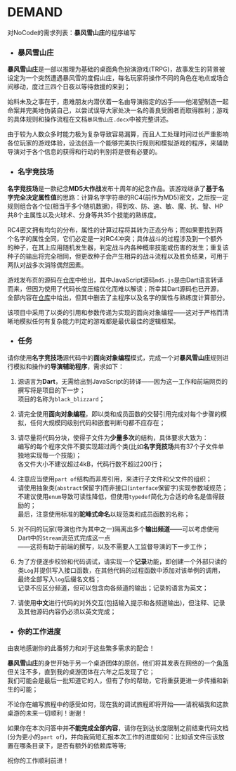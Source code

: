 <!-- DOCTYPE Markdown -->

# DEMAND

对NoCode的需求列表：**暴风雪山庄**的程序编写

<!-- 暴风雪山庄计划 part 1 -->

- ### 暴风雪山庄

**暴风雪山庄**是一部以推理为基础的桌面角色扮演游戏(TRPG)，故事发生的背景被设定为一个突然遭遇暴风雪的度假山庄，每名玩家将操作不同的角色在地点或场合间移动，度过三四个日夜以等待救援的来到；

始料未及之事在于，患难朋友内潜伏着一名由导演指定的凶手——他渴望制造一起命案并完美地伪装自己，以尝试误导大家处决一名的善良受困者而取得胜利；游戏的具体规则和操作流程在文档`暴风雪山庄.docx`中被完整讲述。

由于较为人数众多时能力极为复杂导致容易漏算，而且人工处理时间过长严重影响各位玩家的游戏体验，设法创造一个能够完美执行规则和模拟游戏的程序，来辅助导演对于各个信息的获得和行动的判别将是很有必要的。

- ### 名字竞技场

**名字竞技场**是一款纪念**MD5大作战**发布十周年的纪念作品。该游戏继承了**基于名字完全决定属性值**的思路：计算名字字符串的RC4(前作为MD5)密文，之后按一定规则组合各个位(相当于多个随机数据)，得到攻、防、速、敏、魔、抗、智、HP共8个主属性以及火球术、分身等共35个技能的熟练度。

RC4密文拥有均匀的分布，属性的计算过程将其转为正态分布；而如果要找到两个名字的属性全同，它们必定是一对RC4冲突；具体战斗的过程涉及到一个额外的种子，在其上应用随机发生器，判定战斗内各种概率技能或伤害的发生；重复该种子的输出将完全相同，但更改种子会产生相异的战斗流程以及胜负结果，可用于两队对战多次消除偶然因素。

游戏发布页的源码在[仓库](https://github.com/namerena/namerena.github.io)中给出，其中JavaScript源码`md5.js`是由Dart语言转译而来，但因为使用了代码长度压缩优化而难以解读；所幸其Dart源码也已开源，全部内容在[仓库](https://github.com/namerena/src)中给出，但其中删去了主程序以及名字的属性与熟练度计算部分。

该项目中采用了以类的引用和参数传递为实现的面向对象编程——这对于严格而清晰地模拟任何有复杂能力判定的游戏都是最优最佳的逻辑框架。

- ### 任务

请你使用**名字竞技场**源代码中的**面向对象编程**模式，完成一个对**暴风雪山庄**规则进行模拟和操作的**导演辅助程序**，需求如下：

1. 源语言为**Dart**，无需给出到JavaScript的转译——因为这一工作和前端网页的撰写将是项目的下一步；  
项目的名称为`black_blizzard`；

2. 请完全使用**面向对象编程**，即以类和成员函数的交替引用完成对每个步骤的模拟，任何大规模同级别代码和嵌套判断句都不应存在；

3. 请尽量将代码分块，使得子文件为**少量多次**的结构，具体要求大致为：  
编写的每个程序文件不要实现超过两个类(比如**名字竞技场**共有37个子文件单独地实现每一个技能)；  
各文件大小不建议超过4kB，代码行数不超过200行；

4. 注意应当使用`part of`结构而非库引用，来进行子文件和父文件的组织；  
请使用抽象类(`abstract`保留字)而非接口(`interface`保留字)实现参数域规范；  
不建议使用`enum`导致可读性降低，但使用`typedef`简化为合适的命名是值得鼓励的；  
最后，注意使用标准的**驼峰式命名**以规范类和成员函数的名称；

5. 对不同的玩家(导演也作为其中之一)隔离出多个**输出频道**——可以考虑使用Dart中的`Stream`流范式完成这一点  
——这将有助于前端的撰写，以及不需要人工监督导演的下一步工作；

6. 为了方便逐步校验和代码调试，请实现一个**记录**功能，即创建一个外部只读的类`Log`并提供写入接口函数，在其他代码的过程函数中添加对该单例的调用，最终全部写入`log`后缀名文档；  
记录不应区分频道，但可以包含向各频道的输出；记录的语言为英文；

7. 请使用**中文**进行代码的对外交互(包括输入提示和各频道输出)，但注释、记录及其他源码内容仍必须以英文完成；

- ### 你的工作进度

由衷地感谢你的此番努力和对于这些繁多需求的配合！

**暴风雪山庄**的身世开始于另一个桌游团体的原创，他们将其发表在网络的一个[角落](https://zhuanlan.zhihu.com/p/25701506)但关注不多，直到我的桌游团体在六年之后发现了它；  
我们可能会是最后一批知道它的人，但有了你的帮助，它将重获更进一步传播和新生的可能；

不论你在编写旅程中的感受如何，现在我的调试旅程即将开始——请祝福我和这款桌游的未来一切顺利！谢谢！

如果你在本次问答中并**不能完成全部内容**，请你在到达长度限制之前结束代码文档(分为更小的`part of`)，并向我简短汇报本次工作的进度如何：比如该文件应该放置在哪条目录下，是否有额外的依赖库等等;

祝你的工作顺利前进！

<!-- 你好！请根据所提供的需求文档demand.md，参考所提供的其他资料及查询GitHub上的代码仓库，完成所定的编程任务 -->
